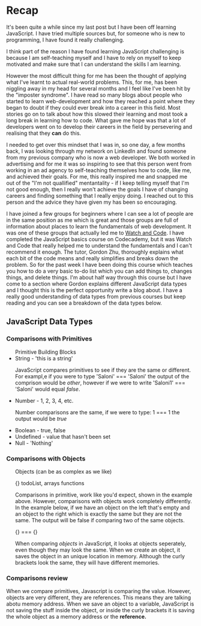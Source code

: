 <html>
<head>
	<title>JavaScript Fundamentals</title>
</head>
<body>
  <h1>Recap</h1>
<p>It's been quite a while since my last post but I have been off learning JavaScript. I have tried multiple sources but, for someone who is new to programming, I have found it really challenging.</p>  
<p> I think part of the reason I have found learning JavaScript challenging is because I am self-teaching myself and I have to rely on myself to keep motivated and make sure that I can understand the skills I am learning.</p>
<p> However the most difficult thing for me has been the thought of applying what I've learnt to actual real-world problems. This, for me, has been niggling away in my head for several months and I feel like I've been hit by the "imposter syndrome". I have read so many blogs about people who started to learn web-development and how they reached a point where they began to doubt if they could ever break into a career in this field. Most stories go on to talk about how this slowed their learning and most took a long break in learning how to code. What gave me hope was that a lot of developers went on to develop their careers in the field by persevering and realising that they <strong>can</strong> do this.</p>
 <p>I needed to get over this mindset that I was in, so one day, a few months back, I was looking through my network on LinkedIn and found someone from my previous company who is now a web developer. We both worked in advertising and for me it was so inspiring to see that this person went from working in an ad agency to self-teaching themselves how to code, like me, and achieved their goals. For me, this really inspired me and snapped me out of the "I'm not quallified" mentantality - if I keep telling myself that I'm not good enough, then I really won't achieve the goals I have of changing careers and finding something that I really enjoy doing. I reached out to this person and the advice they have given my has been so encouraging.</p>
 <p>I have joined a few groups for beginners where I can see a lot of people are in the same position as me which is great and those groups are full of information about places to learn the fundamentals of web development. It was one of these groups that actually led me to <a href="https://watchandcode.com/">Watch and Code</a>. I have completed the JavaScript basics course on Codecademy, but it was Watch and Code that really helped me to understand the fundamentals and I can't recommend it enough. The tutor, Gordon Zhu, thoroughly explains what each bit of the code means and really simplifies and breaks down the problem. So for the past week I have been doing this course which teaches you how to do a very basic to-do list which you can add things to, changes things, and delete things. I'm about half way through this course but I have come to a section where Gordon explains different JavaScript data types and I thought this is the perfect opportunity write a blog about. I have a really good understanding of data types from previous courses but keep reading and you can see a breakdown of the data types below.</p>
<h2>JavaScript Data Types</h2>
<h3> Comparisons with Primitives</h3>
<ul>Primitive Building Blocks
	<li>String - 'this is a string'</li>
	<p>JavaScript compares primitives to see if they are the same or different. For exampl,e if you were to type 'Saloni' === 'Saloni' the output of the comprison would be <em>other</em>, however if we were to write 'Saloni1' === 'Saloni' would equal <em>false</em>.</p>
	<li>Number - 1, 2, 3, 4, etc.</li>
	<p>Number comparisons are the same, if we were to type:  1 === 1 the output would be <em>true</em>  
	<li>Boolean - true, false</li>
	<li>Undefined - value that hasn't been set</li>
	<li>Null - 'Nothing'</li>
</ul>
<h3>Comparisons with Objects</h3>
<ul>Objects (can be as complex as we  like)
	<p>{} todoList, arrays functions</p>
	<p>Comparisons in primitive, work like you'd expect, shown in the example above. However, comparisons with objects work completely differently. In the example below, if we have an object on the left that's empty and an object to the right which is exactly the same but they are not the same. The output will be false if comparing two of the same objects.</p>
	<p>{} === {}</p>
	<p>When comparing <em>objects</em> in JavaScript, it looks at objects seperately, even though they may look the same. When we create an object, it saves the object in an unique location in memory. Although the curly brackets look the same, they will have different memories. </p>
</ul>
<h3>Comparisons review</h3>
<p>When we compare primitives, Javascript is comparing the value. However, objects are very different, they are references. This means they are talking abotu memory address. When we save an object to a variable, JavaScript is not saving the stuff inside the object, or inside the curly brackets it is saving the whole object as a memory address or the <strong>reference.</strong></p>
</body>
</html>
